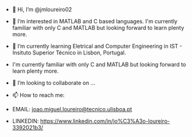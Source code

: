 - 👋 Hi, I’m @jmloureiro02
- 👀 I’m interested in MATLAB and C based languages. I'm currently familiar with only C and MATLAB but looking forward to learn plenty more.
- 🌱 I’m currently learning Eletrical and Computer Engineering in IST - Insituto Superior Técnico in Lisbon, Portugal.
-    I'm currently familiar with only C and MATLAB but looking forward to learn plenty more.

- 💞️ I’m looking to collaborate on ...

- 📫 How to reach me:
- EMAIL: joao.miguel.loureiro@tecnico.ulisboa.pt
- LINKEDIN: https://www.linkedin.com/in/jo%C3%A3o-loureiro-3392021b3/
